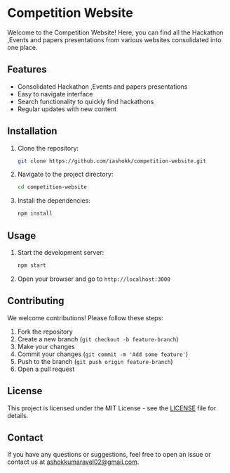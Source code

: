# Competition Website

Welcome to the Competition Website! Here, you can find all the Hackathon ,Events and papers presentations from various websites consolidated into one place.
## Features

- Consolidated Hackathon ,Events and papers presentations
- Easy to navigate interface
- Search functionality to quickly find hackathons
- Regular updates with new content

## Installation

1. Clone the repository:
    ```bash
    git clone https://github.com/iashokk/competition-website.git
    ```
2. Navigate to the project directory:
    ```bash
    cd competition-website
    ```
3. Install the dependencies:
    ```bash
    npm install
    ```

## Usage

1. Start the development server:
    ```bash
    npm start
    ```
2. Open your browser and go to `http://localhost:3000`

## Contributing

We welcome contributions! Please follow these steps:

1. Fork the repository
2. Create a new branch (`git checkout -b feature-branch`)
3. Make your changes
4. Commit your changes (`git commit -m 'Add some feature'`)
5. Push to the branch (`git push origin feature-branch`)
6. Open a pull request

## License

This project is licensed under the MIT License - see the [LICENSE](LICENSE) file for details.

## Contact

If you have any questions or suggestions, feel free to open an issue or contact us at [ashokkumaravel02@gmail.com](mailto:ashokkumaravel02@gmail.com).